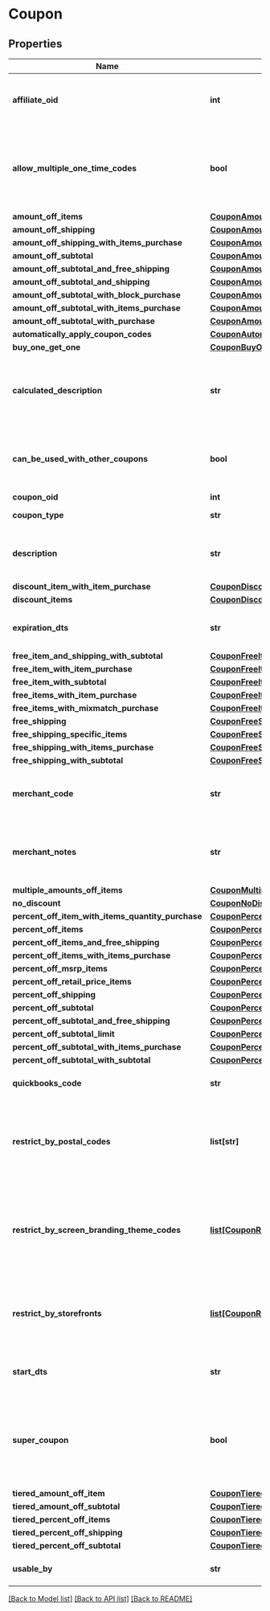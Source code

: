 # Coupon

## Properties
Name | Type | Description | Notes
------------ | ------------- | ------------- | -------------
**affiliate_oid** | **int** | Associates an order with an affiliate when this value is set. | [optional] 
**allow_multiple_one_time_codes** | **bool** | True if multiple one time codes for this coupon can be used on a cart at the same time. | [optional] 
**amount_off_items** | [**CouponAmountOffItems**](CouponAmountOffItems.md) |  | [optional] 
**amount_off_shipping** | [**CouponAmountOffShipping**](CouponAmountOffShipping.md) |  | [optional] 
**amount_off_shipping_with_items_purchase** | [**CouponAmountOffShippingWithItemsPurchase**](CouponAmountOffShippingWithItemsPurchase.md) |  | [optional] 
**amount_off_subtotal** | [**CouponAmountOffSubtotal**](CouponAmountOffSubtotal.md) |  | [optional] 
**amount_off_subtotal_and_free_shipping** | [**CouponAmountOffSubtotalFreeShippingWithPurchase**](CouponAmountOffSubtotalFreeShippingWithPurchase.md) |  | [optional] 
**amount_off_subtotal_and_shipping** | [**CouponAmountOffSubtotalAndShipping**](CouponAmountOffSubtotalAndShipping.md) |  | [optional] 
**amount_off_subtotal_with_block_purchase** | [**CouponAmountOffSubtotalWithBlockPurchase**](CouponAmountOffSubtotalWithBlockPurchase.md) |  | [optional] 
**amount_off_subtotal_with_items_purchase** | [**CouponAmountOffSubtotalWithItemsPurchase**](CouponAmountOffSubtotalWithItemsPurchase.md) |  | [optional] 
**amount_off_subtotal_with_purchase** | [**CouponAmountOffSubtotalWithPurchase**](CouponAmountOffSubtotalWithPurchase.md) |  | [optional] 
**automatically_apply_coupon_codes** | [**CouponAutomaticallyApplyCouponCodes**](CouponAutomaticallyApplyCouponCodes.md) |  | [optional] 
**buy_one_get_one** | [**CouponBuyOneGetOneLimit**](CouponBuyOneGetOneLimit.md) |  | [optional] 
**calculated_description** | **str** | Calculated description displayed to the customer if no description is specified. | [optional] 
**can_be_used_with_other_coupons** | **bool** | True if this coupon can be used with other coupons in a single order. | [optional] 
**coupon_oid** | **int** | Coupon oid. | [optional] 
**coupon_type** | **str** | Coupon type. | [optional] 
**description** | **str** | Description of the coupon up to 50 characters. | [optional] 
**discount_item_with_item_purchase** | [**CouponDiscountItemWithItemPurchase**](CouponDiscountItemWithItemPurchase.md) |  | [optional] 
**discount_items** | [**CouponDiscountItems**](CouponDiscountItems.md) |  | [optional] 
**expiration_dts** | **str** | Date/time when coupon expires | [optional] 
**free_item_and_shipping_with_subtotal** | [**CouponFreeItemAndShippingWithSubtotal**](CouponFreeItemAndShippingWithSubtotal.md) |  | [optional] 
**free_item_with_item_purchase** | [**CouponFreeItemWithItemPurchase**](CouponFreeItemWithItemPurchase.md) |  | [optional] 
**free_item_with_subtotal** | [**CouponFreeItemWithSubtotal**](CouponFreeItemWithSubtotal.md) |  | [optional] 
**free_items_with_item_purchase** | [**CouponFreeItemsWithItemPurchase**](CouponFreeItemsWithItemPurchase.md) |  | [optional] 
**free_items_with_mixmatch_purchase** | [**CouponFreeItemsWithMixMatchPurchase**](CouponFreeItemsWithMixMatchPurchase.md) |  | [optional] 
**free_shipping** | [**CouponFreeShipping**](CouponFreeShipping.md) |  | [optional] 
**free_shipping_specific_items** | [**CouponFreeShippingSpecificItems**](CouponFreeShippingSpecificItems.md) |  | [optional] 
**free_shipping_with_items_purchase** | [**CouponFreeShippingWithItemsPurchase**](CouponFreeShippingWithItemsPurchase.md) |  | [optional] 
**free_shipping_with_subtotal** | [**CouponFreeShippingWithSubtotal**](CouponFreeShippingWithSubtotal.md) |  | [optional] 
**merchant_code** | **str** | Merchant code of coupon up to 20 characters. | [optional] 
**merchant_notes** | **str** | Internal notes about this coupon.  These are not visible to customer. | [optional] 
**multiple_amounts_off_items** | [**CouponMultipleAmountsOffItems**](CouponMultipleAmountsOffItems.md) |  | [optional] 
**no_discount** | [**CouponNoDiscount**](CouponNoDiscount.md) |  | [optional] 
**percent_off_item_with_items_quantity_purchase** | [**CouponPercentOffItemWithItemsQuantityPurchase**](CouponPercentOffItemWithItemsQuantityPurchase.md) |  | [optional] 
**percent_off_items** | [**CouponPercentOffItems**](CouponPercentOffItems.md) |  | [optional] 
**percent_off_items_and_free_shipping** | [**CouponPercentOffItemsAndFreeShipping**](CouponPercentOffItemsAndFreeShipping.md) |  | [optional] 
**percent_off_items_with_items_purchase** | [**CouponPercentOffItemsWithItemsPurchase**](CouponPercentOffItemsWithItemsPurchase.md) |  | [optional] 
**percent_off_msrp_items** | [**CouponPercentOffMsrpItems**](CouponPercentOffMsrpItems.md) |  | [optional] 
**percent_off_retail_price_items** | [**CouponPercentOffRetailPriceItems**](CouponPercentOffRetailPriceItems.md) |  | [optional] 
**percent_off_shipping** | [**CouponPercentOffShipping**](CouponPercentOffShipping.md) |  | [optional] 
**percent_off_subtotal** | [**CouponPercentOffSubtotal**](CouponPercentOffSubtotal.md) |  | [optional] 
**percent_off_subtotal_and_free_shipping** | [**CouponPercentOffSubtotalAndFreeShipping**](CouponPercentOffSubtotalAndFreeShipping.md) |  | [optional] 
**percent_off_subtotal_limit** | [**CouponPercentOffSubtotalLimit**](CouponPercentOffSubtotalLimit.md) |  | [optional] 
**percent_off_subtotal_with_items_purchase** | [**CouponPercentOffSubtotalWithItemsPurchase**](CouponPercentOffSubtotalWithItemsPurchase.md) |  | [optional] 
**percent_off_subtotal_with_subtotal** | [**CouponPercentOffSubtotalWithSubtotal**](CouponPercentOffSubtotalWithSubtotal.md) |  | [optional] 
**quickbooks_code** | **str** | Quickbooks accounting code. | [optional] 
**restrict_by_postal_codes** | **list[str]** | Optional list of postal codes which restrict a coupon to within these postal codes. | [optional] 
**restrict_by_screen_branding_theme_codes** | [**list[CouponRestriction]**](CouponRestriction.md) | Optional list of legacy screen branding theme codes to limit coupon use to only those themes. | [optional] 
**restrict_by_storefronts** | [**list[CouponRestriction]**](CouponRestriction.md) | Optional list of storefronts to limit coupon use to only those storefronts. | [optional] 
**start_dts** | **str** | Date/time when coupon is valid | [optional] 
**super_coupon** | **bool** | If true, this coupon can be used with ANY other coupon regardless of the other coupons configuration | [optional] 
**tiered_amount_off_item** | [**CouponTieredAmountOffItem**](CouponTieredAmountOffItem.md) |  | [optional] 
**tiered_amount_off_subtotal** | [**CouponTieredAmountOffSubtotal**](CouponTieredAmountOffSubtotal.md) |  | [optional] 
**tiered_percent_off_items** | [**CouponTieredPercentOffItems**](CouponTieredPercentOffItems.md) |  | [optional] 
**tiered_percent_off_shipping** | [**CouponTieredPercentOffShipping**](CouponTieredPercentOffShipping.md) |  | [optional] 
**tiered_percent_off_subtotal** | [**CouponTieredPercentOffSubtotal**](CouponTieredPercentOffSubtotal.md) |  | [optional] 
**usable_by** | **str** | Who may use this coupon. | [optional] 

[[Back to Model list]](../README.md#documentation-for-models) [[Back to API list]](../README.md#documentation-for-api-endpoints) [[Back to README]](../README.md)


